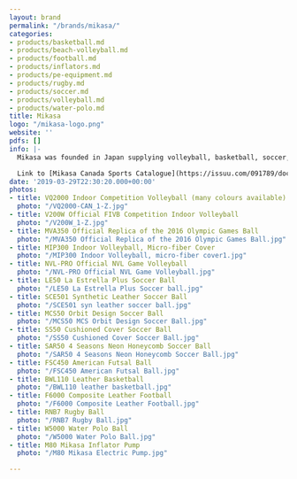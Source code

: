 ```yaml
---
layout: brand
permalink: "/brands/mikasa/"
categories:
- products/basketball.md
- products/beach-volleyball.md
- products/football.md
- products/inflators.md
- products/pe-equipment.md
- products/rugby.md
- products/soccer.md
- products/volleyball.md
- products/water-polo.md
title: Mikasa
logo: "/mikasa-logo.png"
website: ''
pdfs: []
info: |-
  Mikasa was founded in Japan supplying volleyball, basketball, soccer, rugby and water polo balls.

  Link to [Mikasa Canada Sports Catalogue](https://issuu.com/091789/docs/2020_mikasacatalog)
date: '2019-03-29T22:30:20.000+00:00'
photos:
- title: VQ2000 Indoor Competition Volleyball (many colours available)
  photo: "/VQ2000-CAN_1-Z.jpg"
- title: V200W Official FIVB Competition Indoor Volleyball
  photo: "/V200W_1-Z.jpg"
- title: MVA350 Official Replica of the 2016 Olympic Games Ball
  photo: "/MVA350 Official Replica of the 2016 Olympic Games Ball.jpg"
- title: MIP300 Indoor Volleyball, Micro-fiber Cover
  photo: "/MIP300 Indoor Volleyball, micro-fiber cover1.jpg"
- title: NVL-PRO Official NVL Game Volleyball
  photo: "/NVL-PRO Official NVL Game Volleyball.jpg"
- title: LE50 La Estrella Plus Soccer Ball
  photo: "/LE50 La Estrella Plus Soccer ball.jpg"
- title: SCE501 Synthetic Leather Soccer Ball
  photo: "/SCE501 syn leather soccer ball.jpg"
- title: MCS50 Orbit Design Soccer Ball
  photo: "/MCS50 MCS Orbit Design Soccer Ball.jpg"
- title: SS50 Cushioned Cover Soccer Ball
  photo: "/SS50 Cushioned Cover Soccer Ball.jpg"
- title: SAR50 4 Seasons Neon Honeycomb Soccer Ball
  photo: "/SAR50 4 Seasons Neon Honeycomb Soccer Ball.jpg"
- title: FSC450 American Futsal Ball
  photo: "/FSC450 American Futsal Ball.jpg"
- title: BWL110 Leather Basketball
  photo: "/BWL110 leather basketball.jpg"
- title: F6000 Composite Leather Football
  photo: "/F6000 Composite Leather Football.jpg"
- title: RNB7 Rugby Ball
  photo: "/RNB7 Rugby Ball.jpg"
- title: W5000 Water Polo Ball
  photo: "/W5000 Water Polo Ball.jpg"
- title: M80 Mikasa Inflator Pump
  photo: "/M80 Mikasa Electric Pump.jpg"

---
```

